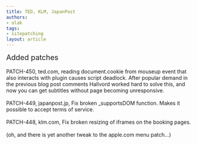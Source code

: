 ```yaml
---
title: TED, KLM, JapanPost
authors:
- olak
tags:
- sitepatching
layout: article
---
```

<span style="font-size: 140%">Added patches</span><br/><br/>PATCH-450, ted.com, reading document.cookie from mouseup event that also interacts with plugin causes script deadlock. After popular demand in the previous blog post comments Hallvord worked hard to solve this, and now you can get subtitles without page becoming unresponsive.<br/><br/>PATCH-449, japanpost.jp, Fix broken _supportsDOM function. Makes it possible to accept terms of service.<br/><br/>PATCH-448, klm.com, Fix broken resizing of iframes on the booking pages.<br/><br/>(oh, and there is yet another tweak to the apple.com menu patch...)
